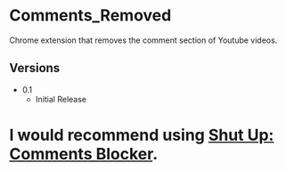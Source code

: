 # Comments_Removed

Chrome extension that removes the comment section of Youtube videos.


## Versions

- 0.1 
    - Initial Release

# I would recommend using [Shut Up: Comments Blocker](https://rickyromero.com/shutup/).
